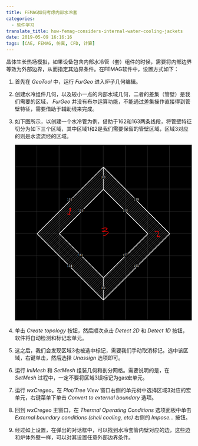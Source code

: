 ```yaml
---
title: FEMAG如何考虑内部水冷套
categories:
  - 软件学习
translate_title: how-femag-considers-internal-water-cooling-jackets
date: 2019-05-09 16:16:16
tags: [CAE, FEMAG, 仿真, CFD, 计算]
---
```


晶体生长热场模拟，如果设备包含内部水冷管（套）组件的时候，需要将内部边界等效为外部边界，从而指定其边界条件。在FEMAG软件中，设置方式如下：

1. 首先在 *GeoTool* 中，运行 *FurGeo* 进入炉子几何编辑。

2. 创建水冷组件几何，以及较小一点的内部水域几何，二者的差集（管壁）是我们需要的区域， *FurGeo* 并没有布尔运算功能，不能通过差集操作直接得到管壁特征，需要借助于辅助线来完成。

3. 如下图所示，以创建一个水冷管为例，借助于162和163两条线段，将管壁特征切分为如下三个区域，其中区域1和2是我们需要保留的管壁区域，区域3对应的则是水流流经的区域。

   ![FEMAG设置内部水冷示意图](/assets/img/blogimgs/cax/FEMAG_cap1.PNG)

4. 单击 *Create topology* 按钮，然后顺次点击 *Detect 2D* 和 *Detect 1D* 按钮，软件将自动检测和标记宏单元。 

5. 这之后，我们会发现区域3也被选中标记，需要我们手动取消标记。选中该区域，右键单击，然后选择 *Unassign* 选项即可。

6. 运行 *IniMesh* 和 *SetMesh* 组装几何和剖分网格。需要说明的是，在 *SetMesh* 过程中，一定不要将区域3误标记为gas宏单元。

7. 运行 *wxCregeo*。在 *Plot/Tree View* 窗口右侧的单元树中选择区域3对应的宏单元，右键菜单下单击 *Convert to external boundary* 选项。

8. 回到 *wxCregeo* 主窗口，在 *Thermal Operating Conditions* 选项面板中单击 *External boundary conditions (shell cooling, etc)* 右侧的 *Impose...* 按钮。

9. 经过如上设置，在弹出的对话框中，可以找到水冷套管内壁对应的边，这些边和炉体外壁一样，可以对其设置任意外部边界条件。

